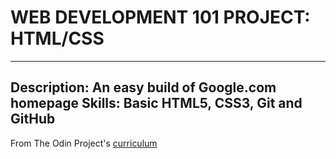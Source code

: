 # WEB DEVELOPMENT 101 PROJECT: HTML/CSS
---
Description: An easy build of Google.com homepage
Skills: Basic HTML5, CSS3, Git and GitHub
---
From The Odin Project's [curriculum](http://www.theodinproject.com/courses/web-development-101/lessons/html-css)

